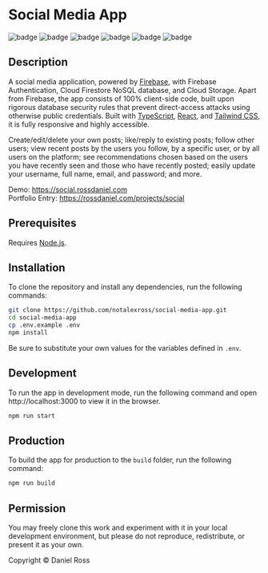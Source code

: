 # Social Media App

![badge](https://img.shields.io/endpoint?url=https://gist.githubusercontent.com/notalexross/d9d33cea0ee5d94633385c7dc66bd0a6/raw/429179304__badge__tests.json)
![badge](https://img.shields.io/endpoint?url=https://gist.githubusercontent.com/notalexross/d9d33cea0ee5d94633385c7dc66bd0a6/raw/429179304__badge__coverage.json)
![badge](https://img.shields.io/endpoint?url=https://gist.githubusercontent.com/notalexross/d9d33cea0ee5d94633385c7dc66bd0a6/raw/429179304__badge__lint.json)
![badge](https://img.shields.io/endpoint?url=https://gist.githubusercontent.com/notalexross/d9d33cea0ee5d94633385c7dc66bd0a6/raw/429179304__badge__build.json)
![badge](https://img.shields.io/endpoint?url=https://gist.githubusercontent.com/notalexross/d9d33cea0ee5d94633385c7dc66bd0a6/raw/429179304__badge__deploy.json)
![badge](https://img.shields.io/endpoint?url=https://gist.githubusercontent.com/notalexross/d9d33cea0ee5d94633385c7dc66bd0a6/raw/429179304__badge__commit.json)

## Description

A social media application, powered by [Firebase](https://firebase.google.com), with Firebase Authentication, Cloud Firestore NoSQL database, and Cloud Storage. Apart from Firebase, the app consists of 100% client-side code, built upon rigorous database security rules that prevent direct-access attacks using otherwise public credentials. Built with [TypeScript](https://www.typescriptlang.org), [React](https://reactjs.org), and [Tailwind CSS](https://tailwindcss.com), it is fully responsive and highly accessible.

Create/edit/delete your own posts; like/reply to existing posts; follow other users; view recent posts by the users you follow, by a specific user, or by all users on the platform; see recommendations chosen based on the users you have recently seen and those who have recently posted; easily update your username, full name, email, and password; and more.

Demo: https://social.rossdaniel.com \
Portfolio Entry: https://rossdaniel.com/projects/social

## Prerequisites

Requires [Node.js](https://nodejs.org).

## Installation

To clone the repository and install any dependencies, run the following commands:

```sh
git clone https://github.com/notalexross/social-media-app.git
cd social-media-app
cp .env.example .env
npm install
```

Be sure to substitute your own values for the variables defined in `.env`.

## Development

To run the app in development mode, run the following command and open http://localhost:3000 to view it in the browser.

```sh
npm run start
```

## Production

To build the app for production to the `build` folder, run the following command:

```sh
npm run build
```

## Permission

You may freely clone this work and experiment with it in your local development environment, but please do not reproduce, redistribute, or present it as your own.

Copyright &copy; Daniel Ross
